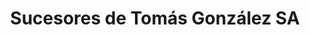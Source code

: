 ---
title: "Sucesores de Tomás González SA"
url: /vitigudino/sucesores-de-tomas-gonzalez-sa/
shop: muebles
---